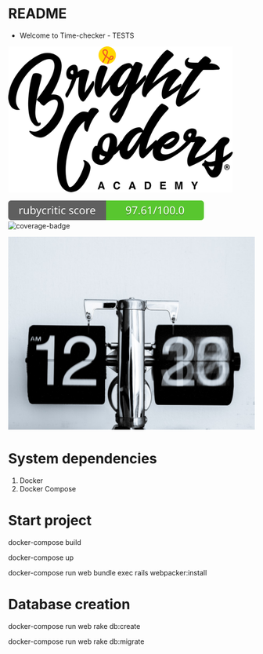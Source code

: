 # README
* Welcome to Time-checker - TESTS

![BrightCoders Logo](img/logo-bc.png)

![rubycritic-badge](badges/app/rubycritic_badge_score.svg)
![coverage-badge](badges/coverage-badge.png)

![cover](img/cover.jpg)


# System dependencies
  1. Docker
  2. Docker Compose

# Start project
  docker-compose build

  docker-compose up

  docker-compose run web bundle exec rails webpacker:install

# Database creation
  
  docker-compose run web rake db:create


  docker-compose run web rake db:migrate

  <!-- docker ps

  docker exec -it container-id bash -->